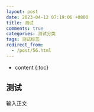 ```yaml
---
layout: post
date: 2023-04-12 07:19:06 +0800
title: 测试
comments: true
categories: 测试分类
tags: 测试标签
redirect_from:
  - /post/56.html
---
```

* content
{:toc}
## 测试
输入正文
